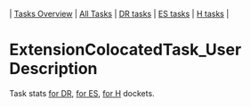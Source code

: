 | [Tasks Overview](tasks-overview.md) | [All Tasks](../alltasks.md) | [DR tasks](../docs-DR/tasklist.md) | [ES tasks](../docs-ES/tasklist.md) | [H tasks](../docs-H/tasklist.md) |

# ExtensionColocatedTask_User Description

Task stats [for DR](../docs-DR/ExtensionColocatedTask_User.md), [for ES](../docs-ES/ExtensionColocatedTask_User.md), [for H](../docs-H/ExtensionColocatedTask_User.md) dockets.

